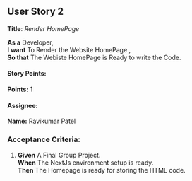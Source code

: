 ## User Story 2

**Title**: *Render HomePage*

**As a** Developer,  
**I want** To Render the Website HomePage ,  
**So that** The Webiste HomePage is Ready to write the Code.

#### Story Points:
**Points:** 1

#### Assignee: 

**Name:** Ravikumar Patel

### Acceptance Criteria:

1. **Given** A Final Group Project.  
   **When** The NextJs environment setup is ready.  
   **Then** The Homepage is ready for storing the HTML code.


